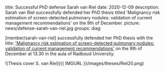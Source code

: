 title: Successful PhD defense Sarah van Riel
date: 2020-12-09
description: Sarah van Riel successfully defended her PhD thesis titled 'Malignancy risk estimation of screen-detected pulmonary nodules: validation of current management recommendations' on the 9th of December. 
picture: news/defense-sarah-van-riel.jpg
groups: diag

[member/sarah-van-riel] successfully defended her PhD thesis with the title: ['Malignancy risk estimation of screen-detected pulmonary nodules: validation of current management recommendations'](https://www.diagnijmegen.nl/publications/riel20/) on the 9th of December at 13.30 in the aula of Radboud University.

![Thesis cover S. van Riel]({{ IMGURL }}/images/theses/Riel20.png)
